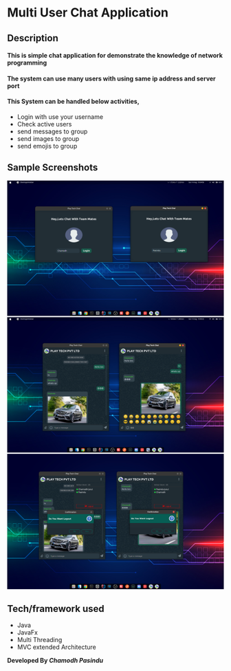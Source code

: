 # Multi User Chat Application

## Description
#### This is simple chat application for demonstrate the knowledge of network programming
#### The system can use many users with using same ip address and server port

#### This System can be handled below activities,
* Login with use your username
* Check active users
* send messages to group
* send images to group
* send emojis to group
## Sample Screenshots

![Image of Login](src/lk/ijse/chatapp/view/assets/img/readmeImg/login-window.png)
![Image of Login](src/lk/ijse/chatapp/view/assets/img/readmeImg/chat2.png)
![Image of Login](src/lk/ijse/chatapp/view/assets/img/readmeImg/chat3.png)

## Tech/framework used
* Java
* JavaFx
* Multi Threading
* MVC extended Architecture

**Developed By _Chamodh Pasindu_**